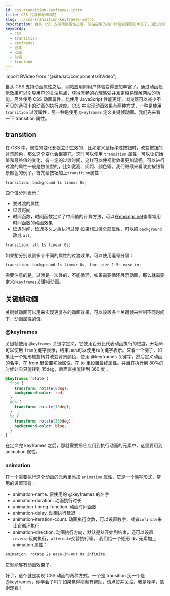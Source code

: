 ```yaml
---
id: css-transition-keyframes-intro
title: CSS 过渡和动画属性
slug: ../css-transition-keyframes-intro
description: 自从 CSS 支持动画属性之后，网站应用的用户体验变得更加丰富了。通过动画视觉效果可以引导用户的关注焦点，获得流畅的心理感受并且更容易理解网站的功能。另外使用 CSS 动画属性，比使用 JavaScript 性能更好，浏览器可以减少不可见的选项卡的动画的执行速度。CSS 中实现动画效果有两种方式，一种是使用 `transition` 过渡属性，另一种是使用 `@keyframes` 定义关键帧动画。我们先来看一下 transition 属性。
keywords:
  - css
  - transition
  - keyframes
  - 过渡
  - 动画
  - 前端
  - frontend
---
```


import BVideo from "@site/src/components/BVideo";

<BVideo src="//player.bilibili.com/player.html?aid=711649447&bvid=BV1eD4y1U7uK&cid=224360932&page=1"/>

自从 CSS 支持动画属性之后，网站应用的用户体验变得更加丰富了。通过动画视觉效果可以引导用户的关注焦点，获得流畅的心理感受并且更容易理解网站的功能。另外使用 CSS 动画属性，比使用 JavaScript 性能更好，浏览器可以减少不可见的选项卡的动画的执行速度。CSS 中实现动画效果有两种方式，一种是使用 `transition` 过渡属性，另一种是使用 `@keyframes` 定义关键帧动画。我们先来看一下 transition 属性。

## transition

在 CSS 中，属性的变化都是立即生效的，比如定义鼠标移过按钮时，改变按钮的背景颜色，那么这个变化会很突兀，这时可以使用 `transition` 属性，可以让初始值和最终值的变化，有一定的过渡时间，这样可以使视觉效果更加流畅。可以进行过渡的属性一般是数值型的，比如宽高、间距、颜色等。我们继续来看改变按钮背景颜色的例子。首先给按钮加上`transition`属性：

```css
transition: background 1s linear 0s;
```

四个值分别表示：

- 要过渡的属性
- 过渡时间
- 时间函数，时间函数定义了中间值的计算方法，可以在[easings.net](https://easings.net/)查看常用时间函数的动画效果
- 延迟时间，延迟多久之后执行过渡
  如果想过渡全部属性，可以把 `background` 改成 `all`。

```css
transition: all 1s linear 0s;
```

如果想分别设置多个不同的属性的过渡效果，可以使用逗号分隔：

```css
transition: background 1s linear 0s, font-size 1.5s ease-in;
```

需要注意的是，过渡是一次性的，不能循环，如果需要循环展示动画，那么就需要定义`@keyframes`关键帧动画。

## 关键帧动画

关键帧动画可以用来实现更复杂的动画效果，可以设置多个关键帧来控制不同时间下，动画属性的值。

### @keyframes

关键帧使用 `@keyframes` 关键字定义，它使用百分比代表动画执行的进度，开始`0%`可以使用 `from`关键字表示，结束`100%`可以使用`to`关键字表示。来看一个例子，如果让一个矩形框旋转并改变背景颜色，使用 @keyframes 关键字，然后定义动画的名字，在 from 里设置初始属性，在 to 里设置最终属性。并且在执行到 80%的时候让它只旋转到 15deg，后面直接旋转到 360 度：

```css
@keyframes rotate {
  from {
    transform: rotate(0deg);
    background-color: red;
  }
  80% {
    transform: rotate(15deg);
  }
  to {
    transform: rotate(360deg);
    background-color: blue;
  }
}
```

在定义完 keyframes 之后，那就需要把它应用到执行动画的元素中，这里要用到 animation 属性。

### animation

在一个需要执行这个动画的元素里添加 `animation` 属性，它是一个简写形式，常用的设置项有：

- animation-name. 要使用的 @keyframes 的名字
- animation-duration. 动画执行时长
- animation-timing-function. 动画时间函数
- animation-delay. 动画执行延迟
- animation-iteration-count. 动画执行次数，可以设置数字，或者`infinite`来让它循环执行
- animation-direction. 动画执行方向，默认是从开始到结束，还可以设置`reverse`反向执行，`alternate`交替执行等。
  我们给一个矩形 div 元素加上 animation 属性：

```css
animation: rotate 2s ease-in-out 0s infinite;
```

它就能够有动画效果了。

好了，这个就是实现 CSS 动画的两种方式，一个是 transition 另一个是 @keyframes，你学会了吗？如果觉得视频有帮助，请点赞并关注，我是峰华，感谢观看！
